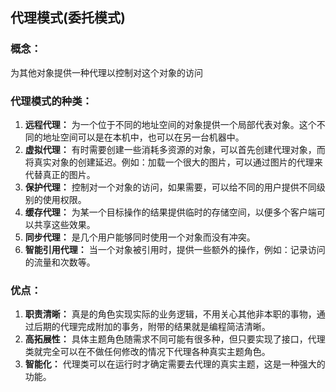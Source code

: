 代理模式(委托模式)
---------------
### 概念：

为其他对象提供一种代理以控制对这个对象的访问

### 代理模式的种类：

1. **远程代理：** 为一个位于不同的地址空间的对象提供一个局部代表对象。这个不同的地址空间可以是在本机中，也可以在另一台机器中。
2. **虚拟代理：** 有时需要创建一些消耗多资源的对象，可以首先创建代理对象，而将真实对象的创建延迟。例如：加载一个很大的图片，可以通过图片的代理来代替真正的图片。
3. **保护代理：** 控制对一个对象的访问，如果需要，可以给不同的用户提供不同级别的使用权限。
4. **缓存代理：** 为某一个目标操作的结果提供临时的存储空间，以便多个客户端可以共享这些效果。
5. **同步代理：** 是几个用户能够同时使用一个对象而没有冲突。
6. **智能引用代理：** 当一个对象被引用时，提供一些额外的操作，例如：记录访问的流量和次数等。

### 优点：

1. **职责清晰：** 真是的角色实现实际的业务逻辑，不用关心其他非本职的事物，通过后期的代理完成附加的事务，附带的结果就是编程简洁清晰。
2. **高拓展性：** 具体主题角色随需求不同可能有很多种，但只要实现了接口，代理类就完全可以在不做任何修改的情况下代理各种真实主题角色。
3. **智能化：** 代理类可以在运行时才确定需要去代理的真实主题，这是一种强大的功能。